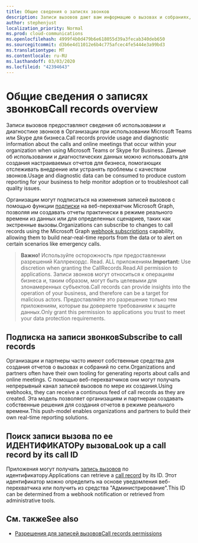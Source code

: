 ```yaml
---
title: Общие сведения о записях звонков
description: Записи вызовов дают вам информацию о вызовах и собраниях, происходящих в вашей организации.
author: stephenjust
localization_priority: Normal
ms.prod: cloud-communications
ms.openlocfilehash: 4999f4b0d479b6e618055d39a3fecab340deb650
ms.sourcegitcommit: d3b6e4d11012e6b4c775afcec4fe5444e3a99bd3
ms.translationtype: MT
ms.contentlocale: ru-RU
ms.lasthandoff: 03/03/2020
ms.locfileid: "42394643"
---
```

# <a name="call-records-overview"></a><span data-ttu-id="cf33b-103">Общие сведения о записях звонков</span><span class="sxs-lookup"><span data-stu-id="cf33b-103">Call records overview</span></span>

<span data-ttu-id="cf33b-104">Записи вызовов предоставляют сведения об использовании и диагностике звонков в Организации при использовании Microsoft Teams или Skype для бизнеса.</span><span class="sxs-lookup"><span data-stu-id="cf33b-104">Call records provide usage and diagnostic information about the calls and online meetings that occur within your organization when using Microsoft Teams or Skype for Business.</span></span> <span data-ttu-id="cf33b-105">Данные об использовании и диагностических данных можно использовать для создания настраиваемых отчетов для бизнеса, помогающих отслеживать внедрение или устранять проблемы с качеством звонков.</span><span class="sxs-lookup"><span data-stu-id="cf33b-105">Usage and diagnostic data can be consumed to produce custom reporting for your business to help monitor adoption or to troubleshoot call quality issues.</span></span>

<span data-ttu-id="cf33b-106">Организации могут подписаться на изменения записей вызовов с помощью функции [подписки](/graph/api/resources/webhooks?view=graph-rest-beta) на веб-перехватчик Microsoft Graph, позволяя им создавать отчеты практически в режиме реального времени из данных или для определенных сценариев, таких как экстренные вызовы.</span><span class="sxs-lookup"><span data-stu-id="cf33b-106">Organizations can subscribe to changes to call records using the Microsoft Graph [webhook subscriptions](/graph/api/resources/webhooks?view=graph-rest-beta) capability, allowing them to build near-real-time reports from the data or to alert on certain scenarios like emergency calls.</span></span>

> <span data-ttu-id="cf33b-107">**Важно!** Используйте осторожность при предоставлении разрешений Каллрекордс. Read. ALL приложениям.</span><span class="sxs-lookup"><span data-stu-id="cf33b-107">**Important:** Use discretion when granting the CallRecords.Read.All permission to applications.</span></span> <span data-ttu-id="cf33b-108">Записи звонков могут относиться к операциям бизнеса и, таким образом, могут быть целевыми для злонамеренных субъектов.</span><span class="sxs-lookup"><span data-stu-id="cf33b-108">Call records can provide insights into the operation of your business, and therefore can be a target for malicious actors.</span></span> <span data-ttu-id="cf33b-109">Предоставляйте это разрешение только тем приложениям, которые вы доверяете требованиям к защите данных.</span><span class="sxs-lookup"><span data-stu-id="cf33b-109">Only grant this permission to applications you trust to meet your data protection requirements.</span></span>

## <a name="subscribe-to-call-records"></a><span data-ttu-id="cf33b-110">Подписка на записи звонков</span><span class="sxs-lookup"><span data-stu-id="cf33b-110">Subscribe to call records</span></span>

<span data-ttu-id="cf33b-111">Организации и партнеры часто имеют собственные средства для создания отчетов о вызовах и собраний по сети.</span><span class="sxs-lookup"><span data-stu-id="cf33b-111">Organizations and partners often have their own tooling for generating reports about calls and online meetings.</span></span> <span data-ttu-id="cf33b-112">С помощью веб-перехватчиков они могут получать непрерывный канал записей вызовов по мере их создания.</span><span class="sxs-lookup"><span data-stu-id="cf33b-112">Using webhooks, they can receive a continuous feed of call records as they are created.</span></span> <span data-ttu-id="cf33b-113">Эта модель позволяет организациям и партнерам создавать собственные решения для создания отчетов в режиме реального времени.</span><span class="sxs-lookup"><span data-stu-id="cf33b-113">This push-model enables organizations and partners to build their own real-time reporting solutions.</span></span>

## <a name="look-up-a-call-record-by-its-call-id"></a><span data-ttu-id="cf33b-114">Поиск записи вызова по ее ИДЕНТИФИКАТОРу вызова</span><span class="sxs-lookup"><span data-stu-id="cf33b-114">Look up a call record by its call ID</span></span>

<span data-ttu-id="cf33b-115">Приложения могут получать [запись вызовов](/graph/api/resources/callrecords-callrecord?view=graph-rest-beta) по идентификатору.</span><span class="sxs-lookup"><span data-stu-id="cf33b-115">Applications can retrieve a [call record](/graph/api/resources/callrecords-callrecord?view=graph-rest-beta) by its ID.</span></span> <span data-ttu-id="cf33b-116">Этот идентификатор можно определить на основе уведомления веб-перехватчика или получить из средства "Администрирование".</span><span class="sxs-lookup"><span data-stu-id="cf33b-116">This ID can be determined from a webhook notification or retrieved from administrative tools.</span></span>

## <a name="see-also"></a><span data-ttu-id="cf33b-117">См. также</span><span class="sxs-lookup"><span data-stu-id="cf33b-117">See also</span></span>

- [<span data-ttu-id="cf33b-118">Разрешения для записей вызовов</span><span class="sxs-lookup"><span data-stu-id="cf33b-118">Call records permissions</span></span>](/graph/permissions-reference#call-records-permissions)

